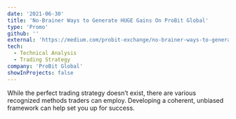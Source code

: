 ```yaml
---
date: '2021-06-30'
title: 'No-Brainer Ways to Generate HUGE Gains On ProBit Global'
type: 'Promo'
github: ''
external: 'https://medium.com/probit-exchange/no-brainer-ways-to-generate-huge-gains-on-probit-global-c047d7824af0'
tech:
  - Technical Analysis
  - Trading Strategy
company: 'ProBit Global'
showInProjects: false
---
```


While the perfect trading strategy doesn’t exist, there are various recognized methods traders can employ. Developing a coherent, unbiased framework can help set you up for success.
